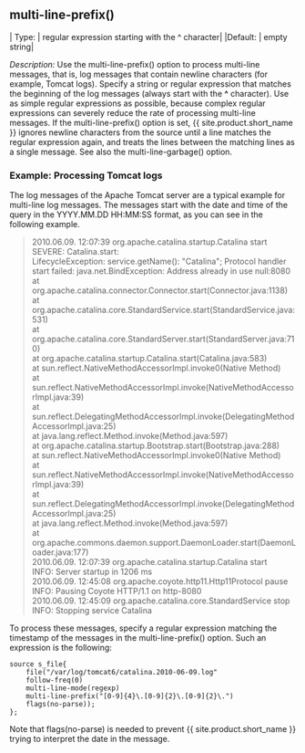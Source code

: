 ## multi-line-prefix()

| Type: |      regular expression starting with the ^ character|
|Default: |  empty string|

*Description:* Use the multi-line-prefix() option to process multi-line
messages, that is, log messages that contain newline characters (for
example, Tomcat logs). Specify a string or regular expression that
matches the beginning of the log messages (always start with the **^**
character). Use as simple regular expressions as possible, because
complex regular expressions can severely reduce the rate of processing
multi-line messages. If the multi-line-prefix() option is set, {{ site.product.short_name }} ignores newline characters from the source until a line matches the
regular expression again, and treats the lines between the matching
lines as a single message. See also the multi-line-garbage() option.

### Example: Processing Tomcat logs

The log messages of the Apache Tomcat server are a typical example for
multi-line log messages. The messages start with the date and time of
the query in the YYYY.MM.DD HH:MM:SS format, as you can see in the
following example.

> 2010.06.09. 12:07:39 org.apache.catalina.startup.Catalina start  
> SEVERE: Catalina.start:  
> LifecycleException:  service.getName(): "Catalina";  Protocol handler start failed: java.net.BindException: Address already in use null:8080  
>   at org.apache.catalina.connector.Connector.start(Connector.java:1138)  
>   at org.apache.catalina.core.StandardService.start(StandardService.java:531)  
>   at org.apache.catalina.core.StandardServer.start(StandardServer.java:710)  
>   at org.apache.catalina.startup.Catalina.start(Catalina.java:583)  
>   at sun.reflect.NativeMethodAccessorImpl.invoke0(Native Method)  
>   at sun.reflect.NativeMethodAccessorImpl.invoke(NativeMethodAccessorImpl.java:39)  
>   at sun.reflect.DelegatingMethodAccessorImpl.invoke(DelegatingMethodAccessorImpl.java:25)  
>   at java.lang.reflect.Method.invoke(Method.java:597)  
>   at org.apache.catalina.startup.Bootstrap.start(Bootstrap.java:288)  
>   at sun.reflect.NativeMethodAccessorImpl.invoke0(Native Method)  
>   at sun.reflect.NativeMethodAccessorImpl.invoke(NativeMethodAccessorImpl.java:39)  
>   at sun.reflect.DelegatingMethodAccessorImpl.invoke(DelegatingMethodAccessorImpl.java:25)  
>   at java.lang.reflect.Method.invoke(Method.java:597)  
>   at org.apache.commons.daemon.support.DaemonLoader.start(DaemonLoader.java:177)  
> 2010.06.09. 12:07:39 org.apache.catalina.startup.Catalina start  
> INFO: Server startup in 1206 ms  
> 2010.06.09. 12:45:08 org.apache.coyote.http11.Http11Protocol pause  
> INFO: Pausing Coyote HTTP/1.1 on http-8080  
> 2010.06.09. 12:45:09 org.apache.catalina.core.StandardService stop  
> INFO: Stopping service Catalina  

To process these messages, specify a regular expression matching the
timestamp of the messages in the multi-line-prefix() option. Such an
expression is the following:

```config
source s_file{
    file("/var/log/tomcat6/catalina.2010-06-09.log"
    follow-freq(0) 
    multi-line-mode(regexp) 
    multi-line-prefix("[0-9]{4}\.[0-9]{2}\.[0-9]{2}\.") 
    flags(no-parse));
};
```

Note that flags(no-parse) is needed to prevent {{ site.product.short_name }} trying to
interpret the date in the message.
